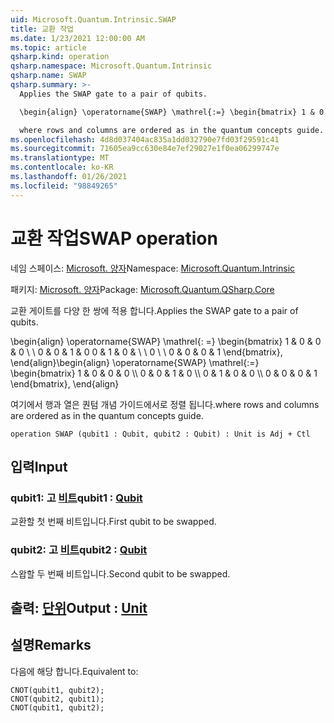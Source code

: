 ```yaml
---
uid: Microsoft.Quantum.Intrinsic.SWAP
title: 교환 작업
ms.date: 1/23/2021 12:00:00 AM
ms.topic: article
qsharp.kind: operation
qsharp.namespace: Microsoft.Quantum.Intrinsic
qsharp.name: SWAP
qsharp.summary: >-
  Applies the SWAP gate to a pair of qubits.

  \begin{align} \operatorname{SWAP} \mathrel{:=} \begin{bmatrix} 1 & 0 & 0 & 0 \\\\ 0 & 0 & 1 & 0 \\\\ 0 & 1 & 0 & 0 \\\\ 0 & 0 & 0 & 1 \end{bmatrix}, \end{align}

  where rows and columns are ordered as in the quantum concepts guide.
ms.openlocfilehash: 4d8d037404ac835a1dd032790e7fd03f29591c41
ms.sourcegitcommit: 71605ea9cc630e84e7ef29027e1f0ea06299747e
ms.translationtype: MT
ms.contentlocale: ko-KR
ms.lasthandoff: 01/26/2021
ms.locfileid: "98849265"
---
```

# <a name="swap-operation"></a><span data-ttu-id="12649-102">교환 작업</span><span class="sxs-lookup"><span data-stu-id="12649-102">SWAP operation</span></span>

<span data-ttu-id="12649-103">네임 스페이스: [Microsoft. 양자](xref:Microsoft.Quantum.Intrinsic)</span><span class="sxs-lookup"><span data-stu-id="12649-103">Namespace: [Microsoft.Quantum.Intrinsic](xref:Microsoft.Quantum.Intrinsic)</span></span>

<span data-ttu-id="12649-104">패키지: [Microsoft. 양자](https://nuget.org/packages/Microsoft.Quantum.QSharp.Core)</span><span class="sxs-lookup"><span data-stu-id="12649-104">Package: [Microsoft.Quantum.QSharp.Core](https://nuget.org/packages/Microsoft.Quantum.QSharp.Core)</span></span>


<span data-ttu-id="12649-105">교환 게이트를 다양 한 쌍에 적용 합니다.</span><span class="sxs-lookup"><span data-stu-id="12649-105">Applies the SWAP gate to a pair of qubits.</span></span>

<span data-ttu-id="12649-106">\begin{align} \operatorname{SWAP} \mathrel{: =} \begin{bmatrix} 1 & 0 & 0 & 0 \\ \\ 0 & 0 & 1 & 0 0 & 1 & 0 & \\ \\ 0 \\ \\ 0 & 0 & 0 & 1 \end{bmatrix}, \end{align}</span><span class="sxs-lookup"><span data-stu-id="12649-106">\begin{align} \operatorname{SWAP} \mathrel{:=} \begin{bmatrix} 1 & 0 & 0 & 0 \\\\ 0 & 0 & 1 & 0 \\\\ 0 & 1 & 0 & 0 \\\\ 0 & 0 & 0 & 1 \end{bmatrix}, \end{align}</span></span>

<span data-ttu-id="12649-107">여기에서 행과 열은 퀀텀 개념 가이드에서로 정렬 됩니다.</span><span class="sxs-lookup"><span data-stu-id="12649-107">where rows and columns are ordered as in the quantum concepts guide.</span></span>

```qsharp
operation SWAP (qubit1 : Qubit, qubit2 : Qubit) : Unit is Adj + Ctl
```


## <a name="input"></a><span data-ttu-id="12649-108">입력</span><span class="sxs-lookup"><span data-stu-id="12649-108">Input</span></span>

### <a name="qubit1--qubit"></a><span data-ttu-id="12649-109">qubit1: 고 [비트](xref:microsoft.quantum.lang-ref.qubit)</span><span class="sxs-lookup"><span data-stu-id="12649-109">qubit1 : [Qubit](xref:microsoft.quantum.lang-ref.qubit)</span></span>

<span data-ttu-id="12649-110">교환할 첫 번째 비트입니다.</span><span class="sxs-lookup"><span data-stu-id="12649-110">First qubit to be swapped.</span></span>


### <a name="qubit2--qubit"></a><span data-ttu-id="12649-111">qubit2: 고 [비트](xref:microsoft.quantum.lang-ref.qubit)</span><span class="sxs-lookup"><span data-stu-id="12649-111">qubit2 : [Qubit](xref:microsoft.quantum.lang-ref.qubit)</span></span>

<span data-ttu-id="12649-112">스왑할 두 번째 비트입니다.</span><span class="sxs-lookup"><span data-stu-id="12649-112">Second qubit to be swapped.</span></span>



## <a name="output--unit"></a><span data-ttu-id="12649-113">출력: [단위](xref:microsoft.quantum.lang-ref.unit)</span><span class="sxs-lookup"><span data-stu-id="12649-113">Output : [Unit](xref:microsoft.quantum.lang-ref.unit)</span></span>



## <a name="remarks"></a><span data-ttu-id="12649-114">설명</span><span class="sxs-lookup"><span data-stu-id="12649-114">Remarks</span></span>

<span data-ttu-id="12649-115">다음에 해당 합니다.</span><span class="sxs-lookup"><span data-stu-id="12649-115">Equivalent to:</span></span>

```qsharp
CNOT(qubit1, qubit2);
CNOT(qubit2, qubit1);
CNOT(qubit1, qubit2);
```